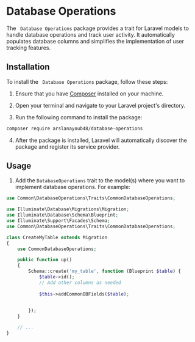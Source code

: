 #  Database Operations

The ` Database Operations` package provides a trait for Laravel models to handle  database operations and track user activity. It automatically populates  database columns and simplifies the implementation of user tracking features.

## Installation

To install the ` Database Operations` package, follow these steps:

1. Ensure that you have [Composer](https://getcomposer.org/) installed on your machine.

2. Open your terminal and navigate to your Laravel project's directory.

3. Run the following command to install the package:


```bash
composer require arslanayoub48/database-operations

```

4. After the package is installed, Laravel will automatically discover the package and register its service provider.

## Usage

1. Add the `DatabaseOperations` trait to the model(s) where you want to implement  database operations. For example:

```php
use Common\DatabaseOperations\Traits\CommonDatabaseOperations;

use Illuminate\Database\Migrations\Migration;
use Illuminate\Database\Schema\Blueprint;
use Illuminate\Support\Facades\Schema;
use Common\DatabaseOperations\Traits\CommonDatabaseOperations;

class CreateMyTable extends Migration
{
    use CommonDatabaseOperations;

    public function up()
    {
        Schema::create('my_table', function (Blueprint $table) {
            $table->id();
            // Add other columns as needed
            
            $this->addCommonDBFields($table);
            

        });
    }

    // ...
}

```

